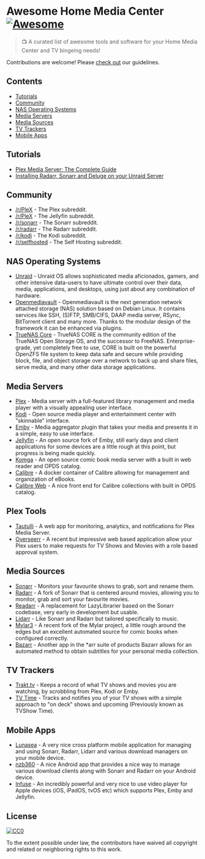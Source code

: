# Awesome Home Media Center [![Awesome](https://cdn.rawgit.com/sindresorhus/awesome/d7305f38d29fed78fa85652e3a63e154dd8e8829/media/badge.svg)](https://github.com/sindresorhus/awesome)
> 📺 A curated list of awesome tools and software for your Home Media Center and TV bingeing needs!

Contributions are welcome! Please [check out](CONTRIBUTING.md) our guidelines.

## Contents

- [Tutorials](#tutorials)
- [Community](#community)
- [NAS Operating Systems](#nas-operating-systems)
- [Media Servers](#media-servers)
- [Media Sources](#media-sources)
- [TV Trackers](#tv-trackers)
- [Mobile Apps](#mobile-apps)

## Tutorials

- [Plex Media Server: The Complete Guide](https://www.rapidseedbox.com/blog/plex-complete-guide)
- [Installing Radarr, Sonarr and Deluge on your Unraid Server](https://blog.harveydelaney.com/installing-radarr-sonar-and-deluge-on-your-unraid-setup/)

## Community

- [/r/PleX](https://www.reddit.com/r/PleX/) - The Plex subreddit.
- [/r/PleX](https://www.reddit.com/r/jellyfin/) - The Jellyfin subreddit.
- [/r/sonarr](https://www.reddit.com/r/sonarr/) - The Sonarr subreddit.
- [/r/radarr](https://www.reddit.com/r/sonarr/) - The Radarr subreddit.
- [/r/kodi](https://www.reddit.com/r/kodi/) - The Kodi subreddit.
- [/r/selfhosted](https://www.reddit.com/r/selfhosted/) - The Self Hosting subreddit.

## NAS Operating Systems

- [Unraid](https://unraid.net/) - Unraid OS allows sophisticated media aficionados, gamers, and other intensive data-users to have ultimate control over their data, media, applications, and desktops, using just about any combination of hardware.
- [Openmediavault](https://www.openmediavault.org/) - Openmediavault is the next generation network attached storage (NAS) solution based on Debian Linux. It contains services like SSH, (S)FTP, SMB/CIFS, DAAP media server, RSync, BitTorrent client and many more. Thanks to the modular design of the framework it can be enhanced via plugins.
- [TrueNAS Core](https://www.truenas.com/truenas-core/) - TrueNAS CORE is the community edition of the TrueNAS Open Storage OS, and the successor to FreeNAS. Enterprise-grade, yet completely free to use, CORE is built on the powerful OpenZFS file system to keep data safe and secure while providing block, file, and object storage over a network to back up and share files, serve media, and many other data storage applications.

## Media Servers

- [Plex](https://www.plex.tv/) - Media server with a full-featured library management and media player with a visually appealing user interface.
- [Kodi](https://kodi.tv/) - Open source media player and entertainment center with "skinnable" interface.
- [Emby](https://emby.media/) - Media aggregator plugin that takes your media and presents it in a simple, easy to use interface.
- [Jellyfin](https://jellyfin.org/) - An open source fork of Emby, still early days and client applications for some devices are a little rough at this point, but progress is being made quickly.
- [Komga](https://komga.org/) - An open source comic book media server with a built in web reader and OPDS catalog.
- [Calibre](https://hub.docker.com/r/linuxserver/calibre) - A docker container of Calibre allowing for management and organization of eBooks.
- [Calibre Web](https://github.com/janeczku/calibre-web) - A nice front end for Calibre collections with built in OPDS catalog.

## Plex Tools

- [Tautulli](https://tautulli.com/) - A web app for monitoring, analytics, and notifications for Plex Media Server.
- [Overseerr](https://github.com/sct/overseerr) - A recent but impressive web based application allow your Plex users to make requests for TV Shows and Movies with a role based approval system.

## Media Sources

- [Sonarr](https://sonarr.tv/) - Monitors your favourite shows to grab, sort and rename them.
- [Radarr](http://radarr.video/) - A fork of Sonarr that is centered around movies, allowing you to monitor, grab and sort your favourite movies.
- [Readarr](https://readarr.com/) - A replacement for LazyLibrarier based on the Sonarr codebase, very early in development but usable.
- [Lidarr](https://lidarr.audio/) - Like Sonarr and Radarr but tailored specifically to music.
- [Mylar3](https://github.com/mylar3/mylar3) - A recent fork of the Mylar project, a little rough around the edges but an excellent automated source for comic books when configured correctly.
- [Bazarr](https://www.bazarr.media/) - Another app in the *arr suite of products Bazarr allows for an automated method to obtain subtitles for your personal media collection.

## TV Trackers

- [Trakt.tv](https://trakt.tv) - Keeps a record of what TV shows and movies you are watching, by scrobbling from Plex, Kodi or Emby.
- [TV Time](https://www.tvtime.com) - Tracks and notifies you of your TV shows with a simple approach to "on deck" shows and upcoming (Previously known as TVShow Time).

## Mobile Apps

- [Lunasea](https://www.lunasea.app/) - A very nice cross platform mobile application for managing and using Sonarr, Radarr, Lidarr and various download managers on your mobile device.
- [nzb360](https://play.google.com/store/apps/details?id=com.kevinforeman.nzb360) - A nice Android app that provides a nice way to manage various download clients along with Sonarr and Radarr on your Android device.
- [Infuse](https://firecore.com/infuse) - An incredibly powerful and very nice to use video player for Apple devices (iOS, iPadOS, tvOS etc) which supports Plex, Emby and Jellyfin.

## License

[![CC0](http://mirrors.creativecommons.org/presskit/buttons/88x31/svg/cc-zero.svg)](https://creativecommons.org/publicdomain/zero/1.0/)

To the extent possible under law, the contributors have waived all copyright and related or neighboring rights to this work.